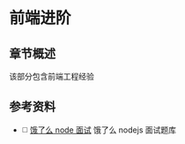 # 前端进阶

## 章节概述
该部分包含前端工程经验


## 参考资料

* ◻️ [饿了么 node 面试](https://github.com/ElemeFE/node-interview) 饿了么 nodejs 面试题库